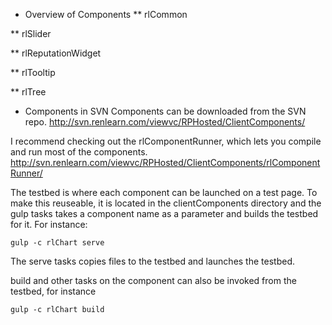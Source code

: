* Overview of Components
** rlCommon

** rlSlider

** rlReputationWidget

** rlTooltip

** rlTree



* Components in SVN
Components can be downloaded from the SVN repo.
http://svn.renlearn.com/viewvc/RPHosted/ClientComponents/

I recommend checking out the rlComponentRunner, which lets you compile and run most of the components.
http://svn.renlearn.com/viewvc/RPHosted/ClientComponents/rlComponentRunner/

The testbed is where each component can be launched on a test page. To make this reuseable, it is located in the clientComponents directory and the gulp tasks takes a component name as a parameter and builds the testbed for it.
For instance:
```
gulp -c rlChart serve
```	    
The serve tasks copies files to the testbed and launches the testbed.

build and other tasks on the component can also be invoked from the testbed, for instance
```
gulp -c rlChart build
```


